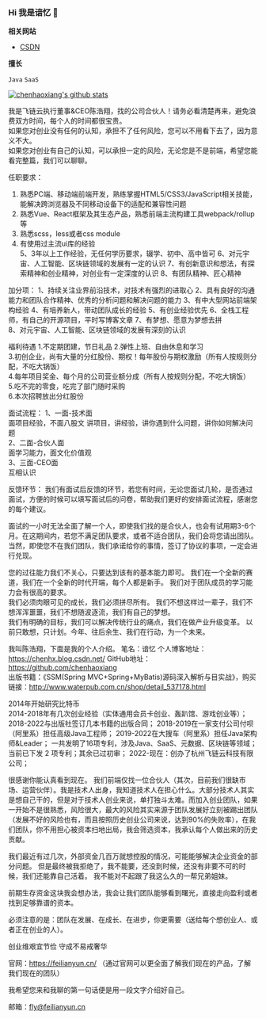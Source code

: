 ### Hi 我是谙忆 👋

**相关网站**  

- [CSDN](https://chenhx.blog.csdn.net/) 

**擅长**  

<code>Java</code>
<code>SaaS</code>

[![chenhaoxiang's github stats](https://github-readme-stats.vercel.app/api?username=chenhaoxiang&hide=prs,issues,contribs&count_private=true&show_icons=true)](https://github.com/chenhaoxiang)

<!--
**chenhaoxiang/chenhaoxiang** is a ✨ _special_ ✨ repository because its `README.md` (this file) appears on your GitHub profile.

Here are some ideas to get you started:

- 🔭 I’m currently working on ...
- 🌱 I’m currently learning ...
- 👯 I’m looking to collaborate on ...
- 🤔 I’m looking for help with ...
- 💬 Ask me about ...
- 📫 How to reach me: ...
- 😄 Pronouns: ...
- ⚡ Fun fact: ...
-->

我是飞链云执行董事&CEO陈浩翔，找的公司合伙人！请务必看清楚再来，避免浪费双方时间，每个人的时间都很宝贵。  
如果您对创业没有任何的认知，承担不了任何风险，您可以不用看下去了，因为意义不大。  
如果您对创业有自己的认知，可以承担一定的风险，无论您是不是前端，希望您能看完整篇，我们可以聊聊。  

任职要求：
1. 熟悉PC端、移动端前端开发，熟练掌握HTML5/CSS3/JavaScript相关技能，能解决跨浏览器及不同移动设备下的适配和兼容性问题  
2. 熟悉Vue、React框架及其生态产品，熟悉前端主流构建工具webpack/rollup等
3. 熟悉scss，less或者css module
4. 有使用过主流ui库的经验  
5、3年以上工作经验，无任何学历要求，辍学、初中、高中皆可 
6、对元宇宙、人工智能、区块链领域的发展有一定的认识 
7、有创新意识和想法，有探索精神和创业精神，对创业有一定深度的认识
8、有团队精神、匠心精神 

加分项：
1、持续关注业界前沿技术，对技术有强烈的进取心
2、具有良好的沟通能力和团队合作精神、优秀的分析问题和解决问题的能力 
3、有中大型网站前端架构经验 
4、有培养新人，带动团队成长的经验 
5、有创业经验优先 
6、全栈工程师，有自己的开源项目，平时写博客文章 
7、有梦想、愿意为梦想去拼  
8、对元宇宙、人工智能、区块链领域的发展有深刻的认识  

福利待遇
1.不定期团建，节日礼品 
2.弹性上班、自由休息和学习     
3.初创企业，尚有大量的分红股份、期权！每年股份与期权激励（所有人按规则分配，不吃大锅饭）     
4.每年项目奖金、每个月的公司营业额分成（所有人按规则分配，不吃大锅饭）   
5.吃不完的零食，吃完了部门随时采购   
6.本次招聘放出分红股份  

面试流程：
1、一面-技术面  
	面项目经验，不面八股文
	讲项目，讲经验，讲你遇到什么问题，讲你如何解决问题  
2、二面-合伙人面  
	面学习能力，面文化价值观  
3、三面-CEO面  
	互相认识 


反馈环节：
我们有面试后反馈的环节，若您有时间，无论您面试几轮，是否通过面试，方便的时候可以填写面试后的问卷，帮助我们更好的安排面试流程，感谢您的每个建议。 

面试的一小时无法全面了解一个人，即使我们找的是合伙人，也会有试用期3-6个月。在这期间内，若您不满足团队要求，或者不适合团队，我们会将您请出团队。当然，即使您不在我们团队，我们承诺给你的事情，签订了协议的事项，一定会进行兑现。    

您的过往能力我们不关心，只要达到该有的基本能力即可。 
我们在一个全新的赛道，我们在一个全新的时代开端，每个人都是新手。 
我们对于团队成员的学习能力会有很高的要求。  
我们必须肉眼可见的成长，我们必须拼尽所有。 
我们不想这样过一辈子，我们不想浑浑噩噩，我们不想随波逐流，我们有自己的梦想。  
我们有明确的目标，我们可以解决传统行业的痛点，我们在做产业升级变革。 
以前只敢想，只计划。今年、往后余生、我们在行动，为一个未来。

我叫陈浩翔，下面是我的个人介绍。
笔名：谙忆 
个人博客地址：https://chenhx.blog.csdn.net/
GitHub地址：https://github.com/chenhaoxiang   
出版书籍：《SSM(Spring MVC+Spring+MyBatis)源码深入解析与目实战》，购买链接：http://www.waterpub.com.cn/shop/detail_537178.html  

2014年开始研究比特币  
2014-2018年有几次创业经验（实体通用会员卡创业、轰趴馆、游戏创业等）； 
2018-2022与出版社签订几本书籍的出版合同；
2018-2019在一家支付公司付呗（阿里系）担任高级Java工程师；
2019-2022在大搜车（阿里系）担任Java架构师&Leader；
一共发明了16项专利，涉及Java、SaaS、元数据、区块链等领域；当前已下发 2 项专利；其余已过初审；
2022-现在：创办了杭州飞链云科技有限公司；

很感谢你能认真看到现在。
我们前端仅找一位合伙人（其次，目前我们很缺市场、运营伙伴）。我是技术人出身，我知道技术人在担心什么。大部分技术人其实是想自己干的，但是对于技术人创业来说，单打独斗太难。而加入创业团队，如果一开始不是很熟悉，风险很大，最大的风险其实来源于团队发展好立刻被踢出团队（发展不好的风险也有，而且按照历史创业公司来说，达到90%的失败率），在我们团队，你不用担心被资本扫地出局，我会筛选资本，我承认每个人做出来的历史贡献。 

我们最近有过几次，外部资金几百万就想控股的情况，可能能够解决企业资金的部分问题。 
但是最终被我拒绝了，我不能要，还没到时候，还没有非要不可的时候，我们还能靠自己活着。 
我不能对不起跟了我这么久的一帮兄弟姐妹。  

前期生存资金这块我会想办法，我会让我们团队能够看到曙光，直接走向盈利或者找到足够靠谱的资本。   

必须注意的是：团队在发展、在成长、在进步，你更需要（送给每个想创业人、或者正在创业的人）。   

创业维艰宜节俭 守成不易戒奢华 

官网：https://feilianyun.cn/ （通过官网可以更全面了解我们现在的产品，了解我们现在的团队）  

我希望您来和我聊的第一句话便是用一段文字介绍好自己。 

邮箱：fly@feilianyun.cn
